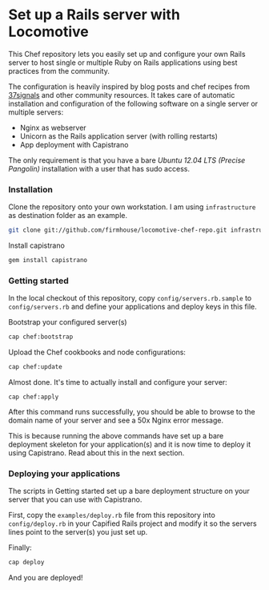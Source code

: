 Set up a Rails server with Locomotive
=====================================

This Chef repository lets you easily set up and configure your own Rails server
to host single or multiple Ruby on Rails applications using best
practices from the community. 

The configuration is heavily inspired by blog posts and chef recipes
from [37signals](http://37signals.com) and other community resources. It takes 
care of automatic installation and configuration of the following software 
on a single server or multiple servers:

* Nginx as webserver
* Unicorn as the Rails application server (with rolling restarts)
* App deployment with Capistrano

The only requirement is that you have a bare *Ubuntu 12.04 LTS (Precise Pangolin)*
installation with a user that has sudo access. 

### Installation

Clone the repository onto your own workstation. I am using ```infrastructure``` as
destination folder as an example.

```sh
git clone git://github.com/firmhouse/locomotive-chef-repo.git infrastructure
```

Install capistrano

```sh
gem install capistrano
```

### Getting started

In the local checkout of this repository, copy `config/servers.rb.sample` to 
`config/servers.rb` and define your applications and deploy keys in this file.

Bootstrap your configured server(s)

```sh
cap chef:bootstrap
```

Upload the Chef cookbooks and node configurations:

```sh
cap chef:update
```

Almost done. It's time to actually install and configure your server:

```
cap chef:apply
```

After this command runs successfully, you should be able to browse to the
domain name of your server and see a 50x Nginx error message.

This is because running the above commands have set up a bare deployment
skeleton for your application(s) and it is now time to deploy it using
Capistrano. Read about this in the next section.

### Deploying your applications

The scripts in Getting started set up a bare deployment structure on your
server that you can use with Capistrano.

First, copy the ```examples/deploy.rb``` file from this repository into 
```config/deploy.rb``` in your Capified Rails project and modify it
so the servers lines point to the server(s) you just set up.

Finally:

```sh
cap deploy
```

And you are deployed!